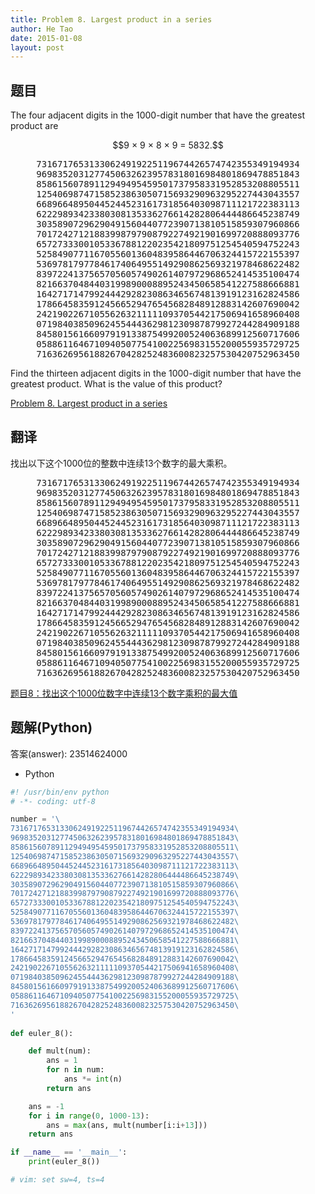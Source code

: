 ```yaml
---
title: Problem 8. Largest product in a series
author: He Tao
date: 2015-01-08
layout: post
---
```


## 题目
The four adjacent digits in the 1000-digit number that have the greatest product are 
<!--more-->
<center>$$9 × 9 × 8 × 9 = 5832.$$</center>
<center><pre>
73167176531330624919225119674426574742355349194934
96983520312774506326239578318016984801869478851843
85861560789112949495459501737958331952853208805511
12540698747158523863050715693290963295227443043557
66896648950445244523161731856403098711121722383113
62229893423380308135336276614282806444486645238749
30358907296290491560440772390713810515859307960866
70172427121883998797908792274921901699720888093776
65727333001053367881220235421809751254540594752243
52584907711670556013604839586446706324415722155397
53697817977846174064955149290862569321978468622482
83972241375657056057490261407972968652414535100474
82166370484403199890008895243450658541227588666881
16427171479924442928230863465674813919123162824586
17866458359124566529476545682848912883142607690042
24219022671055626321111109370544217506941658960408
07198403850962455444362981230987879927244284909188
84580156166097919133875499200524063689912560717606
05886116467109405077541002256983155200055935729725
71636269561882670428252483600823257530420752963450
</pre></center>
Find the thirteen adjacent digits in the 1000-digit number that have the greatest product. What is the value of this product?

[Problem 8. Largest product in a series](https://projecteuler.net/problem=8 "Problem 8")

## 翻译
找出以下这个1000位的整数中连续13个数字的最大乘积。

<center><pre>
73167176531330624919225119674426574742355349194934
96983520312774506326239578318016984801869478851843
85861560789112949495459501737958331952853208805511
12540698747158523863050715693290963295227443043557
66896648950445244523161731856403098711121722383113
62229893423380308135336276614282806444486645238749
30358907296290491560440772390713810515859307960866
70172427121883998797908792274921901699720888093776
65727333001053367881220235421809751254540594752243
52584907711670556013604839586446706324415722155397
53697817977846174064955149290862569321978468622482
83972241375657056057490261407972968652414535100474
82166370484403199890008895243450658541227588666881
16427171479924442928230863465674813919123162824586
17866458359124566529476545682848912883142607690042
24219022671055626321111109370544217506941658960408
07198403850962455444362981230987879927244284909188
84580156166097919133875499200524063689912560717606
05886116467109405077541002256983155200055935729725
71636269561882670428252483600823257530420752963450
</pre></center>

[题目8：找出这个1000位数字中连续13个数字乘积的最大值](http://pe.spiritzhang.com/index.php/2011-05-11-09-44-54/9-810005 "题目8")

## 题解(Python)

答案(answer): 23514624000

+ Python

```python
#! /usr/bin/env python
# -*- coding: utf-8

number = '\
73167176531330624919225119674426574742355349194934\
96983520312774506326239578318016984801869478851843\
85861560789112949495459501737958331952853208805511\
12540698747158523863050715693290963295227443043557\
66896648950445244523161731856403098711121722383113\
62229893423380308135336276614282806444486645238749\
30358907296290491560440772390713810515859307960866\
70172427121883998797908792274921901699720888093776\
65727333001053367881220235421809751254540594752243\
52584907711670556013604839586446706324415722155397\
53697817977846174064955149290862569321978468622482\
83972241375657056057490261407972968652414535100474\
82166370484403199890008895243450658541227588666881\
16427171479924442928230863465674813919123162824586\
17866458359124566529476545682848912883142607690042\
24219022671055626321111109370544217506941658960408\
07198403850962455444362981230987879927244284909188\
84580156166097919133875499200524063689912560717606\
05886116467109405077541002256983155200055935729725\
71636269561882670428252483600823257530420752963450\
'
            
def euler_8():

    def mult(num):
        ans = 1
        for n in num:
            ans *= int(n)
        return ans

    ans = -1
    for i in range(0, 1000-13):
        ans = max(ans, mult(number[i:i+13]))
    return ans

if __name__ == '__main__':
    print(euler_8())

# vim: set sw=4, ts=4
```